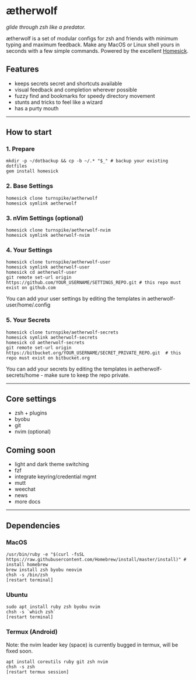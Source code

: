 # ætherwolf

_glide through zsh like a predator._

ætherwolf is a set of modular configs for zsh and friends with minimum typing and maximum feedback. Make any MacOS or Linux shell yours in seconds with a few simple commands. Powered by the excellent [Homesick](https://github.com/technicalpickles/homesick).

## Features

  * keeps secrets secret and shortcuts available
  * visual feedback and completion wherever possible
  * fuzzy find and bookmarks for speedy directory movement
  * stunts and tricks to feel like a wizard
  * has a purty mouth
  
*** 

## How to start

### 1. Prepare

    mkdir -p ~/dotbackup && cp -b ~/.* "$_" # backup your existing dotfiles
    gem install homesick
    
### 2. Base Settings

    homesick clone turnspike/aetherwolf
    homesick symlink aetherwolf
    
### 3. nVim Settings (optional)

    homesick clone turnspike/aetherwolf-nvim
    homesick symlink aetherwolf-nvim

### 4. Your Settings

    homesick clone turnspike/aetherwolf-user
    homesick symlink aetherwolf-user
    homesick cd aetherwolf-user
    git remote set-url origin https://github.com/YOUR_USERNAME/SETTINGS_REPO.git # this repo must exist on github.com

You can add your user settings by editing the templates in aetherwolf-user/home/.config

### 5. Your Secrets 
 
    homesick clone turnspike/aetherwolf-secrets
    homesick symlink aetherwolf-secrets
    homesick cd aetherwolf-secrets
    git remote set-url origin https://bitbucket.org/YOUR_USERNAME/SECRET_PRIVATE_REPO.git  # this repo must exist on bitbucket.org

You can add your secrets by editing the templates in aetherwolf-secrets/home - make sure to keep the repo private.

***

## Core settings

  * zsh + plugins
  * byobu
  * git
  * nvim (optional)

## Coming soon

  * light and dark theme switching
  * fzf
  * integrate keyring/credential mgmt
  * mutt
  * weechat
  * news
  * more docs

***

## Dependencies

### MacOS

    /usr/bin/ruby -e "$(curl -fsSL https://raw.githubusercontent.com/Homebrew/install/master/install)" # install homebrew
    brew install zsh byobu neovim
    chsh -s /bin/zsh
    [restart terminal]
  
### Ubuntu

    sudo apt install ruby zsh byobu nvim 
    chsh -s `which zsh`
    [restart terminal]

### Termux (Android)

Note: the nvim leader key (space) is currently bugged in termux, will be fixed soon. 

    apt install coreutils ruby git zsh nvim
    chsh -s zsh
    [restart termux session]

